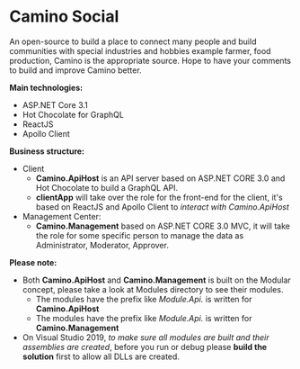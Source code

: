 # Camino Social

An open-source to build a place to connect many people and build communities with special industries and hobbies example farmer, food production, Camino is the appropriate source.
Hope to have your comments to build and improve Camino better.

**Main technologies:**
- ASP.NET Core 3.1
- Hot Chocolate for GraphQL
- ReactJS
- Apollo Client

**Business structure:**
- Client
  + **Camino.ApiHost** is an API server based on ASP.NET CORE 3.0 and Hot Chocolate to build a GraphQL API.
  + **clientApp** will take over the role for the front-end for the client, it's based on ReactJS and Apollo Client to *interact with Camino.ApiHost*
- Management Center:
  + **Camino.Management** based on ASP.NET CORE 3.0 MVC, it will take the role for some specific person to manage the data as Administrator, Moderator, Approver.
  
**Please note:**
- Both **Camino.ApiHost** and **Camino.Management** is built on the Modular concept, please take a look at Modules directory to see their modules.
  + The modules have the prefix like *Module.Api.* is written for **Camino.ApiHost**
  + The modules have the prefix like *Module.Api.* is written for **Camino.Management**
- On Visual Studio 2019, *to make sure all modules are built and their assemblies are created*, before you run or debug please **build the solution** first to allow all DLLs are created.
